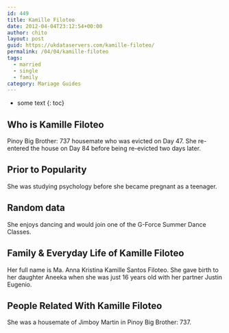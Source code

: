 ```yaml
---
id: 449
title: Kamille Filoteo
date: 2012-04-04T23:12:54+00:00
author: chito
layout: post
guid: https://ukdataservers.com/kamille-filoteo/
permalink: /04/04/kamille-filoteo  
tags:
  - married
  - single
  - family
category: Mariage Guides
---
```


* some text
{: toc}


## Who is  Kamille Filoteo
                  
                  
                  
Pinoy Big Brother: 737 housemate who was evicted on Day 47. She re-entered the house on Day 84 before being re-evicted two days later. 
                  
                
                
                
## Prior to Popularity 
                  
                  
                  
She was studying psychology before she became pregnant as a teenager. 
                  
                
                
                
## Random data 
                  
                  
                  
She enjoys dancing and would join one of the G-Force Summer Dance Classes. 
                  
                
                
                
## Family & Everyday Life of Kamille Filoteo
                  
                  
                  
Her full name is Ma. Anna Kristina Kamille Santos Filoteo. She gave birth to her daughter Aneeka when she was just 16 years old with her partner Justin Eugenio. 
                  
                
                
                
## People Related With  Kamille Filoteo
                  
                  
                  
She was a housemate of Jimboy Martin in Pinoy Big Brother: 737. 
                  
                
              
            
          
          
          
    
    
  
